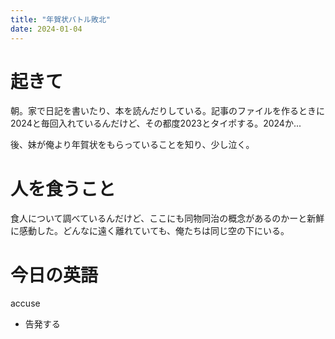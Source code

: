 ```yaml
---
title: "年賀状バトル敗北"
date: 2024-01-04
---
```



# 起きて
朝。家で日記を書いたり、本を読んだりしている。記事のファイルを作るときに2024と毎回入れているんだけど、その都度2023とタイポする。2024か...

後、妹が俺より年賀状をもらっていることを知り、少し泣く。

# 人を食うこと
食人について調べているんだけど、ここにも同物同治の概念があるのかーと新鮮に感動した。どんなに遠く離れていても、俺たちは同じ空の下にいる。
# 今日の英語
accuse
- 告発する

